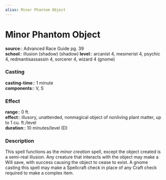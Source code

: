 ```yaml
---
alias: Minor Phantom Object
---
```


# Minor Phantom Object 

**source**:: Advanced Race Guide pg. 39  
**school**:: illusion (shadow) (shadow)
**level**:: arcanist 4, mesmerist 4, psychic 4, redmantisassassin 4, sorcerer 4, wizard 4 (gnome)

### Casting 

**casting-time**:: 1 minute  
**components**:: V, S

### Effect 

**range**:: 0 ft.  
**effect**:: illusory, unattended, nonmagical object of nonliving plant matter, up to 1 cu. ft./level  
**duration**:: 10 minutes/level (D)

### Description 

This spell functions as the *minor creation* spell, except the object created is a semi-real illusion. Any creature that interacts with the object may make a Will save, with success causing the object to cease to exist. A gnome casting this spell may make a Spellcraft check in place of any Craft check required to make a complex item.
